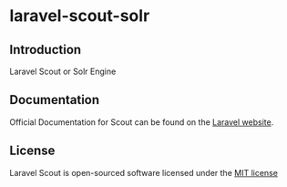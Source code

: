 laravel-scout-solr
==================

## Introduction

Laravel Scout or Solr Engine

## Documentation

Official Documentation for Scout can be found on the [Laravel website](https://laravel.com/docs/master/scout).

## License

Laravel Scout is open-sourced software licensed under the [MIT license](https://opensource.org/licenses/MIT)

